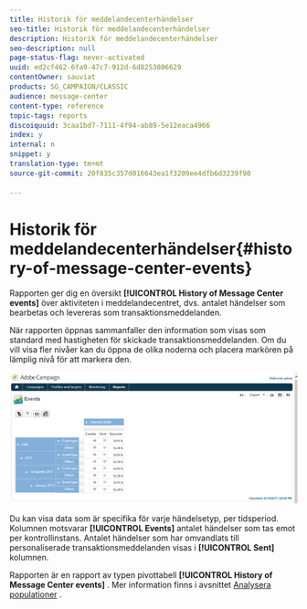 ```yaml
---
title: Historik för meddelandecenterhändelser
seo-title: Historik för meddelandecenterhändelser
description: Historik för meddelandecenterhändelser
seo-description: null
page-status-flag: never-activated
uuid: ed2cf462-6fa9-47c7-912d-6d8253806629
contentOwner: sauviat
products: SG_CAMPAIGN/CLASSIC
audience: message-center
content-type: reference
topic-tags: reports
discoiquuid: 3caa1bd7-7111-4f94-ab89-5e12eaca4966
index: y
internal: n
snippet: y
translation-type: tm+mt
source-git-commit: 20f835c357d016643ea1f3209ee4dfb6d3239f90

---
```



# Historik för meddelandecenterhändelser{#history-of-message-center-events}

Rapporten ger dig en översikt **[!UICONTROL History of Message Center events]** över aktiviteten i meddelandecentret, dvs. antalet händelser som bearbetas och levereras som transaktionsmeddelanden.

När rapporten öppnas sammanfaller den information som visas som standard med hastigheten för skickade transaktionsmeddelanden. Om du vill visa fler nivåer kan du öppna de olika noderna och placera markören på lämplig nivå för att markera den.

![](assets/messagecenter_reporting_001.png)

Du kan visa data som är specifika för varje händelsetyp, per tidsperiod. Kolumnen motsvarar **[!UICONTROL Events]** antalet händelser som tas emot per kontrollinstans. Antalet händelser som har omvandlats till personaliserade transaktionsmeddelanden visas i **[!UICONTROL Sent]** kolumnen.

Rapporten är en rapport av typen pivottabell **[!UICONTROL History of Message Center events]** . Mer information finns i avsnittet [Analysera populationer](../../reporting/using/about-descriptive-analysis.md) .
